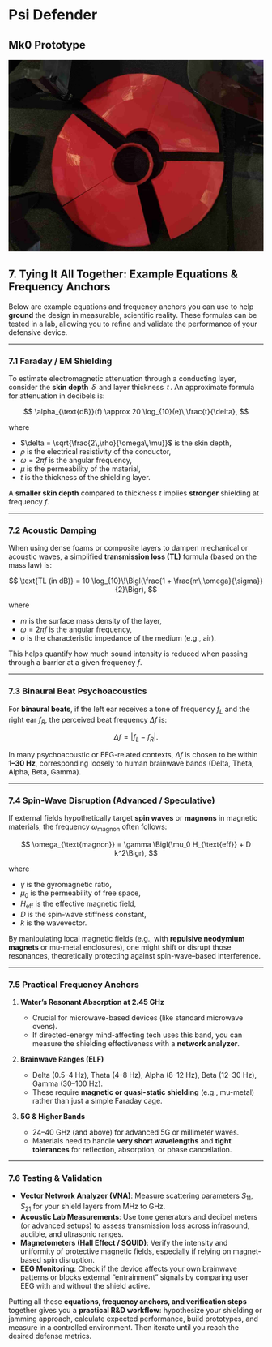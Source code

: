 # Psi Defender

## Mk0 Prototype
![banner_image](IMG_9328_resized.jpeg)

## 7. Tying It All Together: Example Equations & Frequency Anchors

Below are example equations and frequency anchors you can use to help **ground** the design in measurable, scientific reality. These formulas can be tested in a lab, allowing you to refine and validate the performance of your defensive device.

---

### 7.1 Faraday / EM Shielding

To estimate electromagnetic attenuation through a conducting layer, consider the **skin depth** $\,\delta\,$ and layer thickness $\,t\,$. An approximate formula for attenuation in decibels is:

$$
\alpha_{\text{dB}}(f) \approx 20 \log_{10}(e)\,\frac{t}{\delta},
$$

where

- $\delta = \sqrt{\frac{2\,\rho}{\omega\,\mu}}$ is the skin depth,
- $\rho$ is the electrical resistivity of the conductor,
- $\omega = 2\pi f$ is the angular frequency,
- $\mu$ is the permeability of the material,
- $t$ is the thickness of the shielding layer.

A **smaller skin depth** compared to thickness $t$ implies **stronger** shielding at frequency $f$.

---

### 7.2 Acoustic Damping

When using dense foams or composite layers to dampen mechanical or acoustic waves, a simplified **transmission loss (TL)** formula (based on the mass law) is:

$$
\text{TL (in dB)} = 10 \log_{10}\!\Bigl(\frac{1 + \frac{m\,\omega}{\sigma}}{2}\Bigr),
$$

where

- $m$ is the surface mass density of the layer,
- $\omega = 2\pi f$ is the angular frequency,
- $\sigma$ is the characteristic impedance of the medium (e.g., air).

This helps quantify how much sound intensity is reduced when passing through a barrier at a given frequency $f$.

---

### 7.3 Binaural Beat Psychoacoustics

For **binaural beats**, if the left ear receives a tone of frequency $f_L$ and the right ear $f_R$, the perceived beat frequency $\Delta f$ is:

$$
\Delta f = |f_L - f_R|.
$$

In many psychoacoustic or EEG-related contexts, $\Delta f$ is chosen to be within **1–30 Hz**, corresponding loosely to human brainwave bands (Delta, Theta, Alpha, Beta, Gamma).

---

### 7.4 Spin-Wave Disruption (Advanced / Speculative)

If external fields hypothetically target **spin waves** or **magnons** in magnetic materials, the frequency $\omega_{\text{magnon}}$ often follows:

$$
\omega_{\text{magnon}} = \gamma \Bigl(\mu_0 H_{\text{eff}} + D k^2\Bigr),
$$

where

- $\gamma$ is the gyromagnetic ratio,
- $\mu_0$ is the permeability of free space,
- $H_{\text{eff}}$ is the effective magnetic field,
- $D$ is the spin-wave stiffness constant,
- $k$ is the wavevector.

By manipulating local magnetic fields (e.g., with **repulsive neodymium magnets** or mu-metal enclosures), one might shift or disrupt those resonances, theoretically protecting against spin-wave–based interference.

---

### 7.5 Practical Frequency Anchors

1. **Water’s Resonant Absorption at 2.45 GHz**  
   - Crucial for microwave-based devices (like standard microwave ovens).  
   - If directed-energy mind-affecting tech uses this band, you can measure the shielding effectiveness with a **network analyzer**.

2. **Brainwave Ranges (ELF)**  
   - Delta (0.5–4 Hz), Theta (4–8 Hz), Alpha (8–12 Hz), Beta (12–30 Hz), Gamma (30–100 Hz).  
   - These require **magnetic or quasi-static shielding** (e.g., mu-metal) rather than just a simple Faraday cage.

3. **5G & Higher Bands**  
   - 24–40 GHz (and above) for advanced 5G or millimeter waves.  
   - Materials need to handle **very short wavelengths** and **tight tolerances** for reflection, absorption, or phase cancellation.

---

### 7.6 Testing & Validation

- **Vector Network Analyzer (VNA)**: Measure scattering parameters $S_{11}$, $S_{21}$ for your shield layers from MHz to GHz.  
- **Acoustic Lab Measurements**: Use tone generators and decibel meters (or advanced setups) to assess transmission loss across infrasound, audible, and ultrasonic ranges.  
- **Magnetometers (Hall Effect / SQUID)**: Verify the intensity and uniformity of protective magnetic fields, especially if relying on magnet-based spin disruption.  
- **EEG Monitoring**: Check if the device affects your own brainwave patterns or blocks external “entrainment” signals by comparing user EEG with and without the shield active.

Putting all these **equations, frequency anchors, and verification steps** together gives you a **practical R&D workflow**: hypothesize your shielding or jamming approach, calculate expected performance, build prototypes, and measure in a controlled environment. Then iterate until you reach the desired defense metrics.

